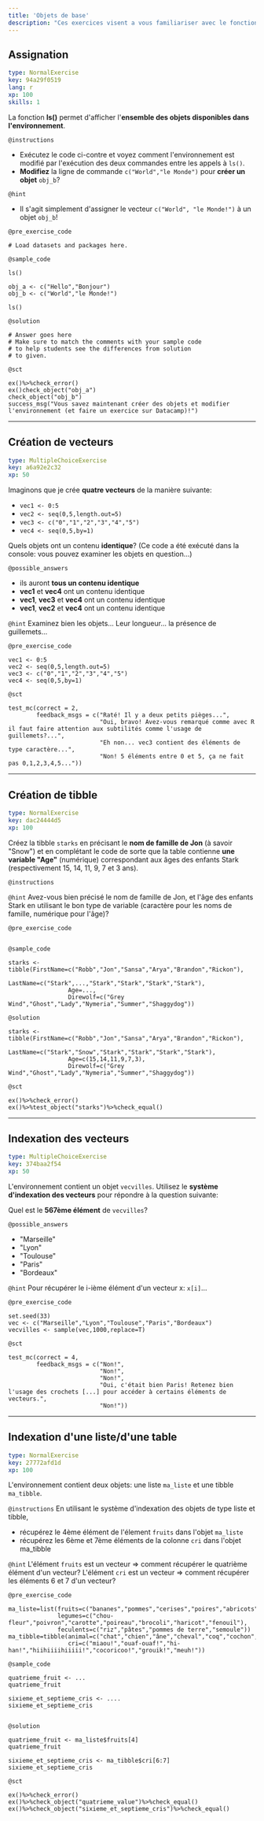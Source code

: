 ```yaml
---
title: 'Objets de base'
description: "Ces exercices visent a vous familiariser avec le fonctionnement de R, les objets, l'environnement, etc.\n\nhttp://perso.ens-lyon.fr/lise.vaudor/Supports_formation/startR_1_objets_de_base.html"
---
```


## Assignation

```yaml
type: NormalExercise
key: 94a29f0519
lang: r
xp: 100
skills: 1
```

La fonction **ls()** permet d'afficher l'**ensemble des objets disponibles dans l'environnement**.

`@instructions`
- Exécutez le code ci-contre et voyez comment l'environnement est modifié par l'exécution des deux commandes entre les appels à `ls()`.
- **Modifiez** la ligne de commande `c("World","le Monde")` pour **créer un objet** `obj_b`?

`@hint`
- Il s'agit simplement d'assigner le vecteur `c("World", "le Monde!")` à un objet `obj_b`!

`@pre_exercise_code`
```{r}
# Load datasets and packages here.
```

`@sample_code`
```{r}
ls()

obj_a <- c("Hello","Bonjour")
obj_b <- c("World","le Monde!")

ls()
```

`@solution`
```{r}
# Answer goes here
# Make sure to match the comments with your sample code
# to help students see the differences from solution
# to given.
```

`@sct`
```{r}
ex()%>%check_error()
ex()check_object("obj_a")
check_object("obj_b")
success_msg("Vous savez maintenant créer des objets et modifier l'environnement (et faire un exercice sur Datacamp)!")
```

---

## Création de vecteurs

```yaml
type: MultipleChoiceExercise
key: a6a92e2c32
xp: 50
```

Imaginons que je crée **quatre vecteurs** de la manière suivante:

- `vec1 <- 0:5`
- `vec2 <- seq(0,5,length.out=5)`
- `vec3 <- c("0","1","2","3","4","5")`
- `vec4 <- seq(0,5,by=1)`

Quels objets ont un contenu **identique**? (Ce code a été exécuté dans la console: vous pouvez examiner les objets en question...)

`@possible_answers`
- ils auront **tous un contenu identique**
- **vec1** et **vec4** ont un contenu identique
- **vec1**, **vec3** et **vec4** ont un contenu identique
- **vec1**, **vec2** et **vec4** ont un contenu identique

`@hint`
Examinez bien les objets... Leur longueur... la présence de guillemets...

`@pre_exercise_code`
```{r}
vec1 <- 0:5
vec2 <- seq(0,5,length.out=5)
vec3 <- c("0","1","2","3","4","5")
vec4 <- seq(0,5,by=1)
```

`@sct`
```{r}
test_mc(correct = 2,
        feedback_msgs = c("Raté! Il y a deux petits pièges...",
                          "Oui, bravo! Avez-vous remarqué comme avec R il faut faire attention aux subtilités comme l'usage de guillemets?...",
                          "Eh non... vec3 contient des éléments de type caractère...",
                          "Non! 5 éléments entre 0 et 5, ça ne fait pas 0,1,2,3,4,5..."))
```

---

## Création de tibble

```yaml
type: NormalExercise
key: dac24444d5
xp: 100
```

Créez la tibble `starks` en précisant le **nom de famille de Jon** (à savoir "Snow") et en complétant le code de sorte que la table contienne **une variable "Age"** (numérique) correspondant aux âges des enfants Stark (respectivement 15, 14, 11, 9, 7 et 3 ans).

`@instructions`


`@hint`
Avez-vous bien précisé le nom de famille de Jon, et l'âge des enfants Stark en utilisant le bon type de variable (caractère pour les noms de famille, numérique pour l'âge)?

`@pre_exercise_code`
```{r}

```

`@sample_code`
```{r}
starks <- tibble(FirstName=c("Robb","Jon","Sansa","Arya","Brandon","Rickon"),
                 LastName=c("Stark",...,"Stark","Stark","Stark","Stark"),
                 Age=...,
                 Direwolf=c("Grey Wind","Ghost","Lady","Nymeria","Summer","Shaggydog"))                                          
```

`@solution`
```{r}
starks <- tibble(FirstName=c("Robb","Jon","Sansa","Arya","Brandon","Rickon"),
                 LastName=c("Stark","Snow","Stark","Stark","Stark","Stark"),
                 Age=c(15,14,11,9,7,3),
                 Direwolf=c("Grey Wind","Ghost","Lady","Nymeria","Summer","Shaggydog"))
```

`@sct`
```{r}
ex()%>%check_error()
ex()%>%test_object("starks")%>%check_equal()
```

---

## Indexation des vecteurs

```yaml
type: MultipleChoiceExercise
key: 374baa2f54
xp: 50
```

L'environnement contient un objet `vecvilles`. Utilisez le **système d'indexation des vecteurs** pour répondre à la question suivante:

Quel est le **567ème élément** de `vecvilles`?

`@possible_answers`
- "Marseille"
- "Lyon"
- "Toulouse"
- "Paris"
- "Bordeaux"

`@hint`
Pour récupérer le i-ième élément d'un vecteur x: `x[i]`...

`@pre_exercise_code`
```{r}
set.seed(33)
vec <- c("Marseille","Lyon","Toulouse","Paris","Bordeaux")
vecvilles <- sample(vec,1000,replace=T)
```

`@sct`
```{r}
test_mc(correct = 4,
        feedback_msgs = c("Non!",
                          "Non!",
                          "Non!",
                          "Oui, c'était bien Paris! Retenez bien l'usage des crochets [...] pour accéder à certains éléments de vecteurs.",
                          "Non!"))
```

---

## Indexation d'une liste/d'une table

```yaml
type: NormalExercise
key: 27772afd1d
xp: 100
```

L'environnement contient deux objets: une liste `ma_liste` et une tibble `ma_tibble`.

`@instructions`
En utilisant le système d'indexation des objets de type liste et tibble,
- récupérez le 4ème élément de l'élement `fruits` dans l'objet `ma_liste` 
- récupérez les 6ème et 7ème éléments de la colonne `cri` dans l'objet ma_tibble

`@hint`
L'élément `fruits` est un vecteur => comment récupérer le quatrième élément d'un vecteur?
L'élément `cri` est un vecteur => comment récupérer les éléments 6 et 7 d'un vecteur?

`@pre_exercise_code`
```{r}
ma_liste=list(fruits=c("bananes","pommes","cerises","poires","abricots"),
              legumes=c("chou-fleur","poivron","carotte","poireau","brocoli","haricot","fenouil"),
              feculents=c("riz","pâtes","pommes de terre","semoule"))
ma_tibble=tibble(animal=c("chat","chien","âne","cheval","coq","cochon","vache"),
                 cri=c("miaou!","ouaf-ouaf!","hi-han!","hiihiiiihiiiii!","cocoricoo!","grouik!","meuh!"))
```

`@sample_code`
```{r}
quatrieme_fruit <- ...
quatrieme_fruit

sixieme_et_septieme_cris <- ....
sixieme_et_septieme_cris


```

`@solution`
```{r}
quatrieme_fruit <- ma_liste$fruits[4]
quatrieme_fruit

sixieme_et_septieme_cris <- ma_tibble$cri[6:7]
sixieme_et_septieme_cris

```

`@sct`
```{r}
ex()%>%check_error()
ex()%>%check_object("quatrieme_value")%>%check_equal()
ex()%>%check_object("sixieme_et_septieme_cris")%>%check_equal()
```
